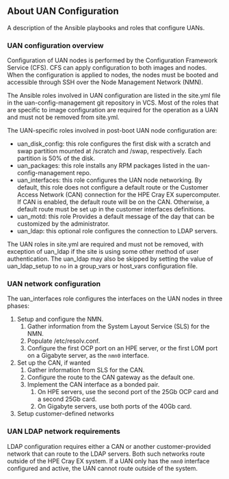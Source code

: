 ## About UAN Configuration

A description of the Ansible playbooks and roles that configure UANs.

### UAN configuration overview

Configuration of UAN nodes is performed by the Configuration Framework Service \(CFS\). CFS can apply configuration to both images and nodes. When the configuration is applied to nodes, the nodes must be booted and accessible through SSH over the Node Management Network \(NMN\).

The Ansible roles involved in UAN configuration are listed in the site.yml file in the uan-config-management git repository in VCS. Most of the roles that are specific to image configuration are required for the operation as a UAN and must not be removed from site.yml.

The UAN-specific roles involved in post-boot UAN node configuration are:

- uan\_disk\_config: this role configures the first disk with a scratch and swap partition mounted at /scratch and /swap, respectively. Each partition is 50% of the disk.
- uan\_packages: this role installs any RPM packages listed in the uan-config-management repo.
- uan\_interfaces: this role configures the UAN node networking. By default, this role does not configure a default route or the Customer Access Network \(CAN\) connection for the HPE Cray EX supercomputer. If CAN is enabled, the default route will be on the CAN. Otherwise, a default route must be set up in the customer interfaces definitions.
- uan\_motd: this role Provides a default message of the day that can be customized by the administrator.
- uan\_ldap: this optional role configures the connection to LDAP servers.

The UAN roles in site.yml are required and must not be removed, with exception of uan\_ldap if the site is using some other method of user authentication. The uan\_ldap may also be skipped by setting the value of uan\_ldap\_setup to `no` in a group\_vars or host\_vars configuration file.

### UAN network configuration

The uan\_interfaces role configures the interfaces on the UAN nodes in three phases:

1. Setup and configure the NMN.
    1. Gather information from the System Layout Service \(SLS\) for the NMN.
    2. Populate /etc/resolv.conf.
    3. Configure the first OCP port on an HPE server, or the first LOM port on a Gigabyte server, as the `nmn0` interface.
2. Set up the CAN, if wanted
    1. Gather information from SLS for the CAN.
    2. Configure the route to the CAN gateway as the default one.
    3. Implement the CAN interface as a bonded pair.
        1. On HPE servers, use the second port of the 25Gb OCP card and a second 25Gb card.
        2. On Gigabyte servers, use both ports of the 40Gb card.
3. Setup customer-defined networks

### UAN LDAP network requirements

LDAP configuration requires either a CAN or another customer-provided network that can route to the LDAP servers. Both such networks route outside of the HPE Cray EX system. If a UAN only has the `nmn0` interface configured and active, the UAN cannot route outside of the system.
